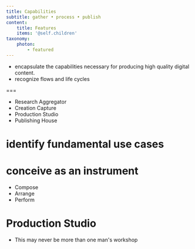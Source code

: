 ```yaml
---
title: Capabilities 
subtitle: gather • process • publish
content:
    title: Features
    items: '@self.children'
taxonomy:
    photon:
        - featured
---
```


- encapsulate the capabilities necessary for producing high quality digital content.
- recognize flows and life cycles

===

- Research Aggregator
- Creation Capture
- Production Studio
- Publishing House

# identify fundamental use cases

# conceive as an instrument
- Compose
- Arrange
- Perform

# Production Studio
- This may never be more than one man's workshop
